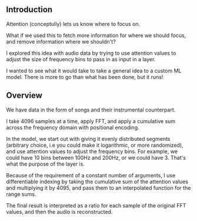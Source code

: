 ## Introduction

Attention (conceptully) lets us know where to focus on.

What if we used this to fetch more information for where we should focus, and remove information where we shouldn't?

I explored this idea with audio data by trying to use attention values to adjust the size of frequency bins to pass in as input in a layer.

I wanted to see what it would take to take a general idea to a custom ML model. There is more to go than what has been done, but it runs!

## Overview

We have data in the form of songs and their instrumental counterpart.

I take 4096 samples at a time, apply FFT, and apply a cumulative sum across the frequency domain with positional encoding. 

In the model, we start out with giving it evenly distributed segments (arbitrary choice, i.e you could make it logarithmic, or more randomized), and use attention values to adjust the frequency bins. For example, we could have 10 bins between 100Hz and 200Hz, or we could have 3. That's what the purpose of the layer is. 

Because of the requirement of a constant number of arguments, I use differentiable indexing by taking the cumulative sum of the attention values and multiplying it by 4095, and pass them to an interpolated function for the range sums. 

The final result is interpreted as a ratio for each sample of the original FFT values, and then the audio is reconstructed. 